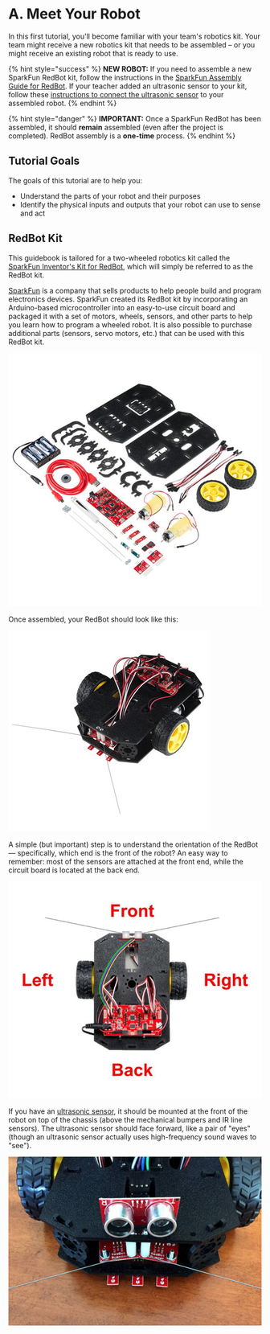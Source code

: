# A. Meet Your Robot

In this first tutorial, you'll become familiar with your team's robotics kit. Your team might receive a new robotics kit that needs to be assembled – or you might receive an existing robot that is ready to use.

{% hint style="success" %}
**NEW ROBOT:**  If you need to assemble a new SparkFun RedBot kit, follow the instructions in the [SparkFun Assembly Guide for RedBot](https://learn.sparkfun.com/tutorials/assembly-guide-for-redbot-with-shadow-chassis). If your teacher added an ultrasonic sensor to your kit, follow these [instructions to connect the ultrasonic sensor](../../references/physical-inputs/ultrasonic-sensor.md) to your assembled robot.
{% endhint %}

{% hint style="danger" %}
**IMPORTANT:** Once a SparkFun RedBot has been assembled, it should **remain** assembled \(even after the project is completed\). RedBot assembly is a **one-time** process.
{% endhint %}

## Tutorial Goals  <a id="tutorial-goals"></a>

The goals of this tutorial are to help you:

* Understand the parts of your robot and their purposes
* Identify the physical inputs and outputs that your robot can use to sense and act 

## RedBot Kit <a id="photon-kit"></a>

This guidebook is tailored for a two-wheeled robotics kit called the [SparkFun Inventor's Kit for RedBot](https://www.sparkfun.com/products/13320), which will simply be referred to as the RedBot kit.

​[SparkFun](https://www.sparkfun.com/) is a company that sells products to help people build and program electronics devices. SparkFun created its RedBot kit by incorporating an Arduino-based microcontroller into an easy-to-use circuit board and packaged it with a set of motors, wheels, sensors, and other parts to help you learn how to program a wheeled robot. It is also possible to purchase additional parts \(sensors, servo motors, etc.\) that can be used with this RedBot kit.

![SparkFun RedBot Kit Parts](../../.gitbook/assets/redbot-kit-parts.jpg)

Once assembled, your RedBot should look like this:

![SparkFun RedBot \(without Ultrasonic Sensor\)](../../.gitbook/assets/redbot.jpg)

A simple \(but important\) step is to understand the orientation of the RedBot — specifically, which end is the front of the robot?  An easy way to remember:  most of the sensors are attached at the front end, while the circuit board is located at the back end.

![Top View of RedBot \(with Ultrasonic Sensor\)](../../.gitbook/assets/redbot-top-view-sides.jpg)

If you have an [ultrasonic sensor](../../references/physical-inputs/ultrasonic-sensor.md), it should be mounted at the front of the robot on top of the chassis \(above the mechanical bumpers and IR line sensors\). The ultrasonic sensor should face forward, like a pair of "eyes" \(though an ultrasonic sensor actually uses high-frequency sound waves to "see"\).

![Ultrasonic Sensor Mounted at Front of RedBot](../../.gitbook/assets/ultrasonic-mounted.jpg)



